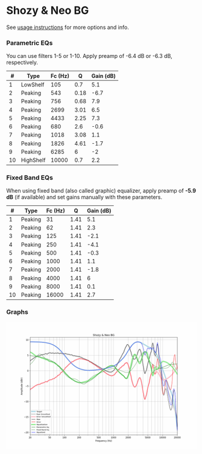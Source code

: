 # Shozy & Neo BG
See [usage instructions](https://github.com/jaakkopasanen/AutoEq#usage) for more options and info.

### Parametric EQs
You can use filters 1-5 or 1-10. Apply preamp of -6.4 dB or -6.3 dB, respectively.

|   # | Type      |   Fc (Hz) |    Q |   Gain (dB) |
|-----|-----------|-----------|------|-------------|
|   1 | LowShelf  |       105 | 0.7  |         5.1 |
|   2 | Peaking   |       543 | 0.18 |        -6.7 |
|   3 | Peaking   |       756 | 0.68 |         7.9 |
|   4 | Peaking   |      2699 | 3.01 |         6.5 |
|   5 | Peaking   |      4433 | 2.25 |         7.3 |
|   6 | Peaking   |       680 | 2.6  |        -0.6 |
|   7 | Peaking   |      1018 | 3.08 |         1.1 |
|   8 | Peaking   |      1826 | 4.61 |        -1.7 |
|   9 | Peaking   |      6285 | 6    |        -2   |
|  10 | HighShelf |     10000 | 0.7  |         2.2 |

### Fixed Band EQs
When using fixed band (also called graphic) equalizer, apply preamp of **-5.9 dB** (if available) and set gains manually with these parameters.

|   # | Type    |   Fc (Hz) |    Q |   Gain (dB) |
|-----|---------|-----------|------|-------------|
|   1 | Peaking |        31 | 1.41 |         5.1 |
|   2 | Peaking |        62 | 1.41 |         2.3 |
|   3 | Peaking |       125 | 1.41 |        -2.1 |
|   4 | Peaking |       250 | 1.41 |        -4.1 |
|   5 | Peaking |       500 | 1.41 |        -0.3 |
|   6 | Peaking |      1000 | 1.41 |         1.1 |
|   7 | Peaking |      2000 | 1.41 |        -1.8 |
|   8 | Peaking |      4000 | 1.41 |         6   |
|   9 | Peaking |      8000 | 1.41 |         0.1 |
|  10 | Peaking |     16000 | 1.41 |         2.7 |

### Graphs
![](./Shozy%20&%20Neo%20BG.png)
